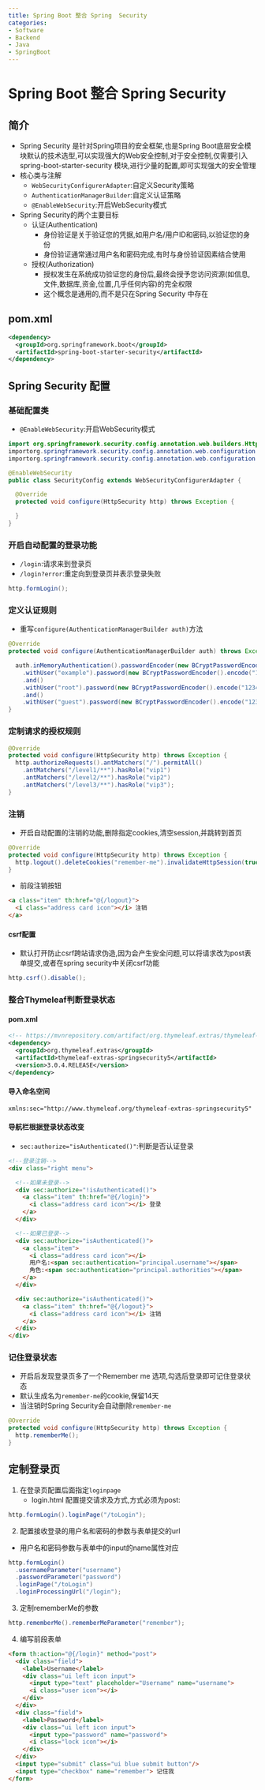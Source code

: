 ```yaml
---
title: Spring Boot 整合 Spring  Security
categories:
- Software
- Backend
- Java
- SpringBoot
---
```

# Spring Boot 整合 Spring  Security

## 简介

- Spring Security 是针对Spring项目的安全框架,也是Spring Boot底层安全模块默认的技术选型,可以实现强大的Web安全控制,对于安全控制,仅需要引入 spring-boot-starter-security 模块,进行少量的配置,即可实现强大的安全管理
- 核心类与注解
    - `WebSecurityConfigurerAdapter`:自定义Security策略
    - `AuthenticationManagerBuilder`:自定义认证策略
    - `@EnableWebSecurity`:开启WebSecurity模式
- Spring Security的两个主要目标
    - 认证(Authentication)
        - 身份验证是关于验证您的凭据,如用户名/用户ID和密码,以验证您的身份
        - 身份验证通常通过用户名和密码完成,有时与身份验证因素结合使用
    - 授权(Authorization)
        - 授权发生在系统成功验证您的身份后,最终会授予您访问资源(如信息,文件,数据库,资金,位置,几乎任何内容)的完全权限
        - 这个概念是通用的,而不是只在Spring Security 中存在

## pom.xml

```xml
<dependency>
  <groupId>org.springframework.boot</groupId>
  <artifactId>spring-boot-starter-security</artifactId>
</dependency>
```

## Spring Security 配置

### 基础配置类

- `@EnableWebSecurity`:开启WebSecurity模式

```java
import org.springframework.security.config.annotation.web.builders.HttpSecurity;
importorg.springframework.security.config.annotation.web.configuration.EnableWebSecurity;
importorg.springframework.security.config.annotation.web.configuration.WebSecurityConfigurerAdapter;

@EnableWebSecurity
public class SecurityConfig extends WebSecurityConfigurerAdapter {

  @Override
  protected void configure(HttpSecurity http) throws Exception {

  }
}
```

### 开启自动配置的登录功能

- `/login`:请求来到登录页
- `/login?error`:重定向到登录页并表示登录失败

```java
http.formLogin();
```

### 定义认证规则

- 重写`configure(AuthenticationManagerBuilder auth)`方法

```java
@Override
protected void configure(AuthenticationManagerBuilder auth) throws Exception {

  auth.inMemoryAuthentication().passwordEncoder(new BCryptPasswordEncoder())
    .withUser("example").password(new BCryptPasswordEncoder().encode("123456")).roles("vip2","vip3")
    .and()
    .withUser("root").password(new BCryptPasswordEncoder().encode("123456")).roles("vip1","vip2","vip3")
    .and()
    .withUser("guest").password(new BCryptPasswordEncoder().encode("123456")).roles("vip1","vip2");
}
```

### 定制请求的授权规则

```java
@Override
protected void configure(HttpSecurity http) throws Exception {
  http.authorizeRequests().antMatchers("/").permitAll()
    .antMatchers("/level1/**").hasRole("vip1")
    .antMatchers("/level2/**").hasRole("vip2")
    .antMatchers("/level3/**").hasRole("vip3");
}
```

### 注销

- 开启自动配置的注销的功能,删除指定cookies,清空session,并跳转到首页

```java
@Override
protected void configure(HttpSecurity http) throws Exception {
  http.logout().deleteCookies("remember-me").invalidateHttpSession(true).logoutSuccessUrl("/");
}
```

- 前段注销按钮

```html
<a class="item" th:href="@{/logout}">
  <i class="address card icon"></i> 注销
</a>
```

#### csrf配置

- 默认打开防止csrf跨站请求伪造,因为会产生安全问题,可以将请求改为post表单提交,或者在spring security中关闭csrf功能

```java
http.csrf().disable();
```

### 整合Thymeleaf判断登录状态

#### pom.xml

```xml
<!-- https://mvnrepository.com/artifact/org.thymeleaf.extras/thymeleaf-extras-springsecurity4 -->
<dependency>
  <groupId>org.thymeleaf.extras</groupId>
  <artifactId>thymeleaf-extras-springsecurity5</artifactId>
  <version>3.0.4.RELEASE</version>
</dependency>
```

#### 导入命名空间

```
xmlns:sec="http://www.thymeleaf.org/thymeleaf-extras-springsecurity5"
```

#### 导航栏根据登录状态改变

- `sec:authorize="isAuthenticated()"`:判断是否认证登录

```html
<!--登录注销-->
<div class="right menu">

  <!--如果未登录-->
  <div sec:authorize="!isAuthenticated()">
    <a class="item" th:href="@{/login}">
      <i class="address card icon"></i> 登录
    </a>
  </div>

  <!--如果已登录-->
  <div sec:authorize="isAuthenticated()">
    <a class="item">
      <i class="address card icon"></i>
      用户名:<span sec:authentication="principal.username"></span>
      角色:<span sec:authentication="principal.authorities"></span>
    </a>
  </div>

  <div sec:authorize="isAuthenticated()">
    <a class="item" th:href="@{/logout}">
      <i class="address card icon"></i> 注销
    </a>
  </div>
</div>
```

### 记住登录状态

- 开启后发现登录页多了一个Remember me 选项,勾选后登录即可记住登录状态
- 默认生成名为`remember-me`的cookie,保留14天
- 当注销时Spring Security会自动删除`remember-me`

```java
@Override
protected void configure(HttpSecurity http) throws Exception {
  http.rememberMe();
}
```

## 定制登录页

1. 在登录页配置后面指定`loginpage`
    - login.html 配置提交请求及方式,方式必须为post:

```java
http.formLogin().loginPage("/toLogin");
```

2. 配置接收登录的用户名和密码的参数与表单提交的url

- 用户名和密码参数与表单中的input的name属性对应

```java
http.formLogin()
  .usernameParameter("username")
  .passwordParameter("password")
  .loginPage("/toLogin")
  .loginProcessingUrl("/login");
```

3. 定制rememberMe的参数

```java
http.rememberMe().rememberMeParameter("remember");
```

4. 编写前段表单

```html
<form th:action="@{/login}" method="post">
  <div class="field">
    <label>Username</label>
    <div class="ui left icon input">
      <input type="text" placeholder="Username" name="username">
      <i class="user icon"></i>
    </div>
  </div>
  <div class="field">
    <label>Password</label>
    <div class="ui left icon input">
      <input type="password" name="password">
      <i class="lock icon"></i>
    </div>
  </div>
  <input type="submit" class="ui blue submit button"/>
  <input type="checkbox" name="remember"> 记住我
</form>
```

